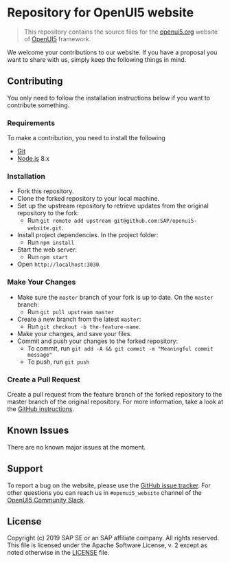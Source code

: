 # Repository for OpenUI5 website

> This repository contains the source files for the [openui5.org](openui5.org) website of [OpenUI5](https://github.com/SAP/openui5) framework.

We welcome your contributions to our website. If you have a proposal you want to share with us, simply keep the following things in mind.

## Contributing

You only need to follow the installation instructions below if you want to contribute something.

### Requirements

To make a contribution, you need to install the following

- [Git](https://git-scm.com)
- [Node.js](https://nodejs.org) 8.x

### Installation
- Fork this repository.
- Clone the forked repository to your local machine.
- Set up the upstream repository to retrieve updates from the original repository to the fork:
	- Run `git remote add upstream git@github.com:SAP/openui5-website.git`.
- Install project dependencies. In the project folder:
	- Run `npm install`
- Start the web server:
	- Run `npm start`
- Open `http://localhost:3030`.

### Make Your Changes
- Make sure the `master` branch of your fork is up to date. On the `master` branch:
	- Run `git pull upstream master`
- Create a new branch from the latest `master`:
	- Run `git checkout -b the-feature-name`.
- Make your changes, and save your files.
- Commit and push your changes to the forked repository:
	- To commit, run `git add -A && git commit -m "Meaningful commit message"`
	- To push, run `git push`

### Create a Pull Request
Create a pull request from the feature branch of the forked repository to the master branch of the original repository. For more information, take a look at the [GitHub instructions](https://help.github.com/articles/creating-a-pull-request).

## Known Issues
There are no known major issues at the moment.

## Support
To report a bug on the website, please use the [GitHub issue tracker](https://github.com/SAP/openui5-website/issues). For other questions you can reach us in `#openui5_website` channel of the [OpenUI5 Community Slack](https://slackui5invite.herokuapp.com).

## License
Copyright (c) 2019 SAP SE or an SAP affiliate company. All rights reserved.
This file is licensed under the Apache Software License, v. 2 except as noted otherwise in the [LICENSE](/LICENSE) file.
